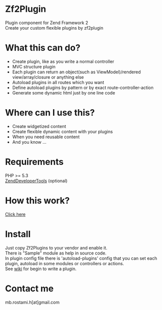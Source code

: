 Zf2Plugin
=========

Plugin component for Zend Framework 2<br>
Create your custom flexible plugins by zf2plugin
 
What this can do?
=================
<ul>
    <li>Create plugin, like as you write a normal controller</li>
    <li>MVC structure plugin</li>
    <li>Each plugin can return an object(such as ViewModel)/rendered view/array/closure or anything else</li>
    <li>Autoload plugins in all routes which you want</li>
    <li>Define autoload plugins by pattern or by exact route-controller-action </li>
    <li>Generate some dynamic html just by one line code</li>
</ul>
 
Where can I use this?
=====================
<ul>
    <li>Create widgetized content</li>
    <li>Create flexible dynamic content with your plugins</li>
    <li>When you need reusable content</li>
    <li>And you know ...</li>
</ul>

Requirements
============
PHP >= 5.3<br>
<a href="https://github.com/zendframework/ZendDeveloperTools">ZendDeveloperTools</a> (optional)
 
How this work?
==============
<a href="https://raw.githubusercontent.com/mbrostami/zf2Plugin/master/Zf2Plugin.png">Click here</a>

Install
=======
Just copy Zf2Plugins to your vendor and enable it.<br>
There is "Sample" module as help in source code.<br>
In plugin config file there is 'autoload-plugins' config that you can set each plugin, autoload in some modules or controllers or actions.<br>
See <a href="https://github.com/mbrostami/zf2Plugin/wiki">wiki</a> for begin to write a plugin.

Contact me
======
mb.rostami.h[at]gmail.com